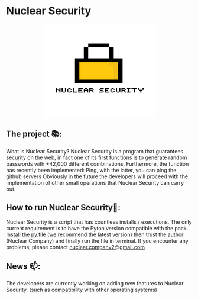 
# Nuclear Security
<div align="center">
    <img src="https://raw.githubusercontent.com/Nuclear-Company/Nuclear-security/main/Developer%20source/logo.png" alt="Logo" width="300" height="250">
  </a>
</div>

## The project 📚:
What is Nuclear Security?
Nuclear Security is a program that guarantees security on the web, in fact one of its first functions is to generate random passwords with +42,000 different combinations. Furthermore, the function has recently been implemented: Ping,
with the latter, you can ping the github servers
Obviously in the future the developers will proceed with the implementation of other small operations that Nuclear Security can carry out.
## How to run Nuclear Security🔎:
Nuclear Security is a script that has countless installs / executions.
The only current requirement is to have the Pyton version compatible with the pack.
Install the py.file (we recommend the latest version)
then trust the author (Nuclear Company) and finally run the file in terminal.
If you encounter any problems, please contact nuclear.company2@gmail.com
## News 📫:
The developers are currently working on adding new features to Nuclear Security.
(such as compatibility with other operating systems)
